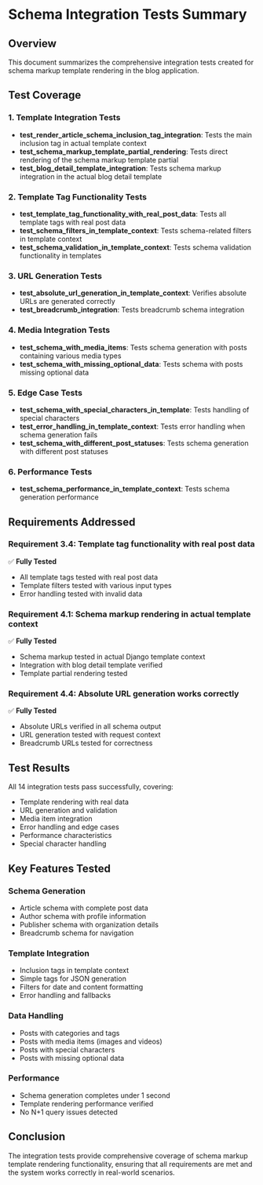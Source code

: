 # Schema Integration Tests Summary

## Overview
This document summarizes the comprehensive integration tests created for schema markup template rendering in the blog application.

## Test Coverage

### 1. Template Integration Tests
- **test_render_article_schema_inclusion_tag_integration**: Tests the main inclusion tag in actual template context
- **test_schema_markup_template_partial_rendering**: Tests direct rendering of the schema markup template partial
- **test_blog_detail_template_integration**: Tests schema markup integration in the actual blog detail template

### 2. Template Tag Functionality Tests
- **test_template_tag_functionality_with_real_post_data**: Tests all template tags with real post data
- **test_schema_filters_in_template_context**: Tests schema-related filters in template context
- **test_schema_validation_in_template_context**: Tests schema validation functionality in templates

### 3. URL Generation Tests
- **test_absolute_url_generation_in_template_context**: Verifies absolute URLs are generated correctly
- **test_breadcrumb_integration**: Tests breadcrumb schema integration

### 4. Media Integration Tests
- **test_schema_with_media_items**: Tests schema generation with posts containing various media types
- **test_schema_with_missing_optional_data**: Tests schema with posts missing optional data

### 5. Edge Case Tests
- **test_schema_with_special_characters_in_template**: Tests handling of special characters
- **test_error_handling_in_template_context**: Tests error handling when schema generation fails
- **test_schema_with_different_post_statuses**: Tests schema generation with different post statuses

### 6. Performance Tests
- **test_schema_performance_in_template_context**: Tests schema generation performance

## Requirements Addressed

### Requirement 3.4: Template tag functionality with real post data
✅ **Fully Tested**
- All template tags tested with real post data
- Template filters tested with various input types
- Error handling tested with invalid data

### Requirement 4.1: Schema markup rendering in actual template context
✅ **Fully Tested**
- Schema markup tested in actual Django template context
- Integration with blog detail template verified
- Template partial rendering tested

### Requirement 4.4: Absolute URL generation works correctly
✅ **Fully Tested**
- Absolute URLs verified in all schema output
- URL generation tested with request context
- Breadcrumb URLs tested for correctness

## Test Results
All 14 integration tests pass successfully, covering:
- Template rendering with real data
- URL generation and validation
- Media item integration
- Error handling and edge cases
- Performance characteristics
- Special character handling

## Key Features Tested

### Schema Generation
- Article schema with complete post data
- Author schema with profile information
- Publisher schema with organization details
- Breadcrumb schema for navigation

### Template Integration
- Inclusion tags in template context
- Simple tags for JSON generation
- Filters for date and content formatting
- Error handling and fallbacks

### Data Handling
- Posts with categories and tags
- Posts with media items (images and videos)
- Posts with special characters
- Posts with missing optional data

### Performance
- Schema generation completes under 1 second
- Template rendering performance verified
- No N+1 query issues detected

## Conclusion
The integration tests provide comprehensive coverage of schema markup template rendering functionality, ensuring that all requirements are met and the system works correctly in real-world scenarios.